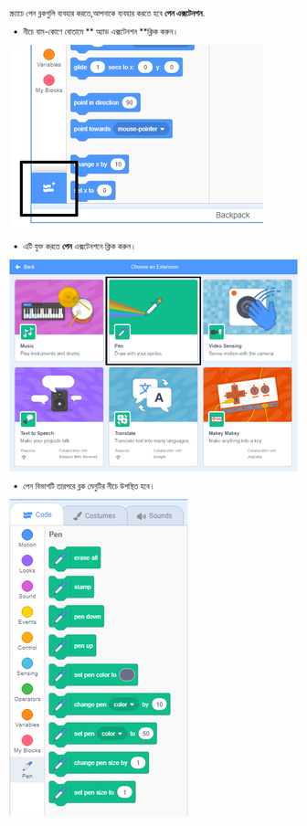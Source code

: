 স্ক্র্যাচে পেন ব্লকগুলি ব্যবহার করতে,আপনাকে ব্যবহার করতে হবে **পেন এক্সটেনশন**.

+ নীচে বাম-কোণে বোতামে ** অ্যাড এক্সটেনশন **ক্লিক করুন। 

![হাইলাইট করা এক্সটেনশন বোতাম অ্যাড করুন](images/add-extension-annotated.png)

+ এটি যুক্ত করতে **পেন** এক্সটেনশনে ক্লিক করুন।

![পেন এক্সটেনশান হাইলাইট হল ](images/click-pen-annotated.png)

+ পেন বিভাগটি তারপরে ব্লক মেনুটির নীচে উপস্থিত হবে।

![pen extension blocks](images/pen-extension-blocks.png)